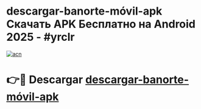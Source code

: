 # descargar-banorte-móvil-apk Скачать APK Бесплатно на Android 2025 - #yrclr

[![acn](https://github.com/user-attachments/assets/0f9c940e-d8b0-45ae-aac7-cd30a18b3e1c)](https://apps.freeplayer.one?title=descargar-banorte-móvil-apk&ref=9RF)

# 👉🔴 Descargar [descargar-banorte-móvil-apk](https://apps.freeplayer.one?title=descargar-banorte-móvil-apk&ref=9RF)